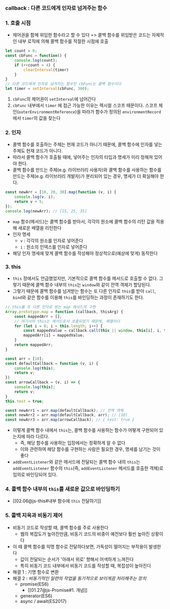 ### callback : 다른 코드에게 인자로 넘겨주는 함수
### 1. 호출 시점

- 제어권을 함께 위임한 함수라고 할 수 있다 => 콜백 함수를 위임받은 코드는 자체적인 내부 로직에 의해 콜백 함수를 적절한 시점에 호출

```js
let count = 0;
const cbFunc = function() {
	console.log(count);
	if (++count > 4) {
		clearInterval(timer)
	}
}
// 다른 코드에게 인자로 넘겨지는 함수인 cbFunc는 콜백 함수이다
let timer = setInterval(cbFunc, 300);
```
1. `cbFunc`의 제어권이 `setInterval`에 넘어간다
2. `cbFunc` 내부에서 `timer` 에 접근 가능한 이유는 렉시컬 스코프 때문이다. 스코프 체인(`outerEnvironmentReference`)을 따라가 함수가 정의된 `environmentRecord`에서 `timer`의 값을 찾는다

### 2. 인자

- 콜백 함수를 호출하는 주체는 현재 코드가 아니기 때문에, 콜백 함수에 인자를 넣는 주체도 현재 코드가 아니다.
- 따라서 콜백 함수가 호출될 때에, 넣어주는 인자의 타입과 명세가 미리 정해져 있어야 한다.
- 콜백 함수를 만드는 주체(e.g. 라이브러리 사용자)와 콜백 함수를 사용하는 함수를 만드는 주체(e.g. 라이브러리 개발자)가 분리되어 있는 경우, 명세가 더 확실해야 한다.

```js
const newArr = [10, 20, 30].map(function (v, i) {
	console.log(v, i);
	return v + 5;
});
console.log(newArr); // [15, 25, 35]
```
- `map` 함수(메서드)는 콜백 함수를 받아서, 각각의 원소에 콜백 함수의 리턴 값을 적용해 새로운 배열을 리턴한다
- 인자 명세
	- `v` : 각각의 원소를 인자로 넣어준다
	- `i` : 원소의 인덱스를 인자로 넣어준다
- 해당 인자 명세에 맞게 콜백 함수를 작성해야 정상적으로(예상에 맞게) 동작한다

### 3. this

- `this` 장에서도 언급했었지만, 기본적으로 콜백 함수를 메서드로 호출할 수 없다. 그렇기 때문에 콜백 함수 내부의 `this`는 `window`와 같이 전역 객체가 할당된다.
- 그렇기 때문에 콜백 함수를 넘겨받는 함수는 또 다른 인자로 `this`를 받아 `call`, `bind`와 같은 함수를 이용해 `this`를 바인딩하는 과정이 존재하기도 한다.

```js
// this를 또 다른 인자로 받는 map 메서드의 구현
Array.prototype.map = function (callback, thisArg) {
	const mappedArr = [];
	// 여기서의 this는 메서드로서 호출되었기 때문에, 배열이다
	for (let i = 0; i < this.length; i++) {
		const mappedValue = callback.call(this || window, this[i], i, this);
		mappedArr[i] = mappedValue;
	}
	return mappedArr;
}
```

```js
const arr = [10];
const defaultCallback = function (v, i) {
	console.log(this);
	return v;
})
const arrowCallback = (v, i) => {
	console.log(this);
	return v;
}
this.test = true;

const newArr1 = arr.map(defaultCallback); // 전역 객체
const newArr2 = arr.map(defaultCallback, arr); // [10]
const newArr3 = arr.map(arrowCallback); // { test: true }
```
- 이렇게 콜백 함수 내에서 `this`는, 콜백 함수를 사용하는 함수가 어떻게 구현되어 있는지에 따라 다르다.
	- 즉, 해당 함수를 사용하는 입장에서는 정확하게 알 수 없다
	- 이와 관련하여 해당 함수를 구현하는 사람은 필요한 경우, 명세를 남기는 것이 좋다
- `addEventListener`와 같은 메서드에 전달되는 콜백 함수 내의 `this`는 `addEventListener` 함수의 `this`(즉, `addEventListener` 메서드를 호출한 객체)로 임의로 바인딩되어 있다.

### 4.  콜백 함수 내부의 `this`를 새로운 값으로 바인딩하기
- [[02.06@js-this#내부 함수에 `this` 전달하기]]

### 5. 콜백 지옥과 비동기 제어
- 비동기 코드로 작성할 때, 콜백 함수를 주로 사용한다
	- 웹의 복잡도가 높아진만큼, 비동기 코드의 비중이 예전보다 훨씬 높아진 상황이다
- 이 때 콜백 함수를 익명 함수로 전달하다보면, 가독성이 떨어지는 부작용이 발생한다
	- 값이 전달되는 순서가 '아래서 위로' 향해서 어색하게 느껴진다
	- 특히 비동기 코드 내부에서 비동기 코드를 작성할 때, 복잡성이 높아진다
- 해결 1 : 기명 함수로 변환
- 해결 2 : _비동기적인 일련의 작업을 동기적으로 보이게끔 처리해주는 장치_
	- promise(ES6)
		- [[01.27@js-Promise#1. 개념]]
	- generator(ES6)
	- async / await(ES2017)